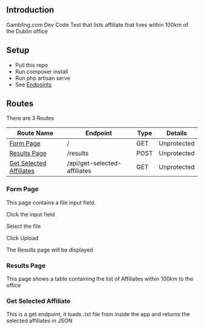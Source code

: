 ## Introduction

Gambling.com Dev Code Test that lists affiliate that lives within 100km of the Dublin office


## Setup
- Pull this repo
- Run composer install
- Run php artisan serve
- See [Endpoints](#endpoints)

## Routes

There are 3 Routes

| Route Name  | Endpoint | Type | Details  |
| ------------- | ------------- | ------------- |------------- |
| [Form Page](#form-page)  | /  | GET | Unprotected |
| [Results Page](#results-page)  | /results   | POST | Unprotected |
| [Get Selected Affiliates](#get-selected-affiliates)  | /api/get-selected-affiliates   | GET | Unprotected |

### Form Page

This page contains a file input field. 

Click the input field

Select the file

Click Upload

The Results page will be displayed

### Results Page

This page shows a table containing the list of Affiliates within 100km to the office 


### Get Selected Affiliate

This is a get endpoint, it loads .txt file from inside the app and returns the selected affiliates in JSON




